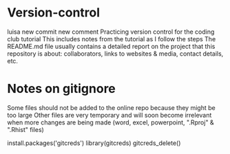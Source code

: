 # Version-control

luisa 
new commit
new comment
Practicing version control for the coding club tutorial
This includes notes from the tutorial as I follow the steps
The README.md file usually contains a detailed report on the project that this repository is about: collaborators, links to websites & media, contact details, etc.

# Notes on gitignore
Some files should not be added to the online repo because they might be too large
Other files are very temporary and will soon become irrelevant when more changes are being made (word, excel, powerpoint, ".Rproj" & ".Rhist" files)

install.packages('gitcreds')
library(gitcreds)
gitcreds_delete()